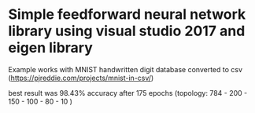 # Simple feedforward neural network library using visual studio 2017 and eigen library

Example works with MNIST handwritten digit database converted to csv (https://pjreddie.com/projects/mnist-in-csv/)

best result was 98.43% accuracy after 175 epochs (topology: 784 - 200 - 150 - 100 - 80 - 10 )

